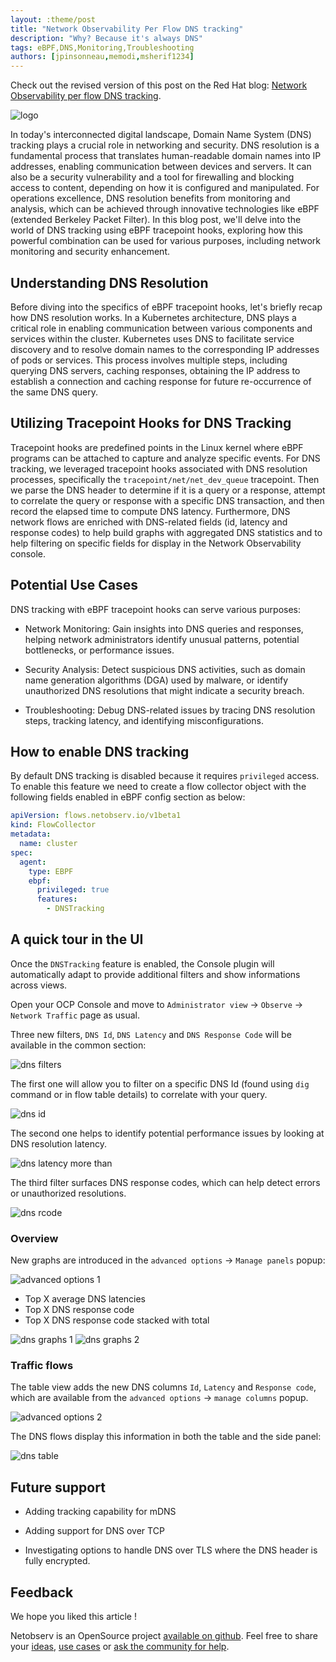```yaml
---
layout: :theme/post
title: "Network Observability Per Flow DNS tracking"
description: "Why? Because it's always DNS"
tags: eBPF,DNS,Monitoring,Troubleshooting
authors: [jpinsonneau,memodi,msherif1234]
---
```


<div class="heading-info">
Check out the revised version of this post on the Red Hat blog: <a href='https://www.redhat.com/en/blog/network-observability-per-flow-dns-tracking'>Network Observability per flow DNS tracking</a>.
</div>

![logo]({page.image('dns-tracking/dns-tracking-logo.png')})

In today's interconnected digital landscape, Domain Name System (DNS) tracking
plays a crucial role in networking and security. DNS resolution is a fundamental
process that translates human-readable domain names into IP addresses, enabling
communication between devices and servers. It can also be a security vulnerability
and a tool for firewalling and blocking access to content, depending on how it is
configured and manipulated. For operations excellence, DNS
resolution benefits from monitoring and analysis, which can be achieved through
innovative technologies like eBPF (extended Berkeley Packet Filter). In this
blog post, we'll delve into the world of DNS tracking using eBPF tracepoint
hooks, exploring how this powerful combination can be used for various purposes,
including network monitoring and security enhancement.

## Understanding DNS Resolution

Before diving into the specifics of eBPF tracepoint hooks, let's briefly recap
how DNS resolution works. In a Kubernetes architecture, DNS plays a critical role
in enabling communication between various components and services within the cluster.
Kubernetes uses DNS to facilitate service discovery and to resolve domain names
to the corresponding IP addresses of pods or services.
This process involves multiple steps, including querying DNS
servers, caching responses, obtaining the IP address to establish a connection
and caching response for future re-occurrence of the same DNS query.

## Utilizing Tracepoint Hooks for DNS Tracking

Tracepoint hooks are predefined points in the Linux kernel where eBPF programs
can be attached to capture and analyze specific events. For DNS tracking, we
leveraged tracepoint hooks associated with DNS resolution processes,
specifically the `tracepoint/net/net_dev_queue` tracepoint. Then we parse the
DNS header to determine if it is a query or a response, attempt to correlate the
query or response with a specific DNS transaction, and then record the elapsed time
to compute DNS latency. Furthermore, DNS network flows are enriched with DNS-related
fields (id, latency and response codes) to help build graphs
with aggregated DNS statistics and to help filtering on specific fields for display
in the Network Observability console.

## Potential Use Cases

DNS tracking with eBPF tracepoint hooks can serve various purposes:

- Network Monitoring: Gain insights into DNS queries and responses, helping
  network administrators identify unusual patterns, potential bottlenecks, or
  performance issues.

- Security Analysis: Detect suspicious DNS activities, such as domain name
  generation algorithms (DGA) used by malware, or identify unauthorized DNS
  resolutions that might indicate a security breach.

- Troubleshooting: Debug DNS-related issues by tracing DNS resolution steps,
  tracking latency, and identifying misconfigurations.

## How to enable DNS tracking

By default DNS tracking is disabled because it requires `privileged` access. To
enable this feature we need to create a flow collector object with the following
fields enabled in eBPF config section as below:

```yaml
apiVersion: flows.netobserv.io/v1beta1
kind: FlowCollector
metadata:
  name: cluster
spec:
  agent:
    type: EBPF
    ebpf:
      privileged: true
      features:
        - DNSTracking
```

## A quick tour in the UI

Once the `DNSTracking` feature is enabled, the Console plugin will automatically
adapt to provide additional filters and show informations across views.

Open your OCP Console and move to `Administrator view` -> `Observe` ->
`Network Traffic` page as usual.

Three new filters, `DNS Id`, `DNS Latency` and `DNS Response Code` will be
available in the common section:

![dns filters]({page.image('dns-tracking/dns-filters.png')})

The first one will allow you to filter on a specific DNS Id (found using `dig`
command or in flow table details) to correlate with your query.

![dns id]({page.image('dns-tracking/dns-id.png')})

The second one helps to identify potential performance issues by looking at DNS
resolution latency.

![dns latency more than]({page.image('dns-tracking/dns-latency-more-than.png')})

The third filter surfaces DNS response codes, which can help detect errors or
unauthorized resolutions.

![dns rcode]({page.image('dns-tracking/dns-response-code.png')})

### Overview

New graphs are introduced in the `advanced options` -> `Manage panels` popup:

![advanced options 1]({page.image('dns-tracking/advanced-options1.png')})

- Top X average DNS latencies
- Top X DNS response code
- Top X DNS response code stacked with total

![dns graphs 1]({page.image('dns-tracking/dns-graphs1.png')})
![dns graphs 2]({page.image('dns-tracking/dns-graphs2.png')})

### Traffic flows

The table view adds the new DNS columns `Id`, `Latency` and `Response code`,
which are available from the `advanced options` -> `manage columns` popup.

![advanced options 2]({page.image('dns-tracking/advanced-options2.png')})

The DNS flows display this information in both the table and the side panel:

![dns table]({page.image('dns-tracking/dns-table.png')})

## Future support

- Adding tracking capability for mDNS

- Adding support for DNS over TCP

- Investigating options to handle DNS over TLS where the DNS header is fully
  encrypted.

## Feedback

We hope you liked this article !

Netobserv is an OpenSource project [available on github](https://github.com/netobserv).
Feel free to share your [ideas](https://github.com/netobserv/network-observability-operator/discussions/categories/ideas), [use cases](https://github.com/netobserv/network-observability-operator/discussions/categories/show-and-tell) or [ask the community for help](https://github.com/netobserv/network-observability-operator/discussions/categories/q-a).
